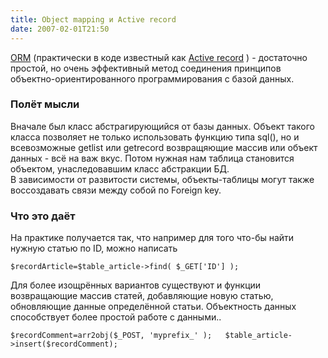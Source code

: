 ```yaml
---
title: Object mapping и Active record
date: 2007-02-01T21:50
---
```


[ORM](http://en.wikipedia.org/wiki/Object-relational_mapping) (практически в коде известный как [Active record](http://en.wikipedia.org/wiki/Active_Record) ) - достаточно простой, но очень эффективный метод соединения принципов объектно-ориентированного программирования с базой данных.

<!-- truncate -->

### Полёт мысли  

Вначале был класс абстрагирующийся от базы данных. Объект такого класса позволяет не только использовать функцию типа sql(), но и всевозможные getlist или getrecord возвращяющие массив или объект данных - всё на важ вкус. Потом нужная нам таблица становится объектом, унаследовавшим класс абстракции БД.  
В зависимости от развитости системы, объекты-таблицы могут также воссоздавать связи между собой по Foreign key.

### Что это даёт

На практике получается так, что например для того что-бы найти нужную статью по ID, можно написать

`$recordArticle=$table_article->find( $_GET['ID'] );`

Для более изощрённых вариантов существуют и функции возвращающие массив статей, добавляющие новую статью, обновляющие данные определённой статьи. Объектность данных способствует более простой работе с данными..

`$recordComment=arr2obj($_POST, 'myprefix_' );   $table_article->insert($recordComment);`